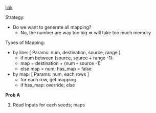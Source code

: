 [link](https://adventofcode.com/2023/day/5)

Strategy:
- Do we want to generate all mapping?
    * No, the number are way too big => will take too much 
      memory

Types of Mapping:
- by line: [ Params: num, destination, source, range ]
    * if num between (source, source + range -1):
	* map = destination + (num - source -1)
    * else map = num; has_map = false
- by map: [ Params: num, each rows ]
    * for each row, get mapping
    * if has_map: override; else 

**Prob A**

1. Read Inputs for each seeds; maps
